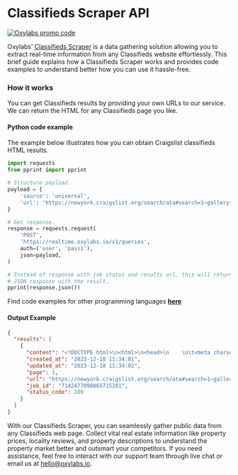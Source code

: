 # Classifieds Scraper API

[![Oxylabs promo code](https://user-images.githubusercontent.com/129506779/250792357-8289e25e-9c36-4dc0-a5e2-2706db797bb5.png)](https://oxylabs.go2cloud.org/aff_c?offer_id=7&aff_id=877&url_id=112)

Oxylabs’ [Classifieds Scraper](https://oxylabs.io/products/scraper-api/web/classifieds-scraper?utm_source=github&utm_medium=repositories&utm_campaign=product) is a data gathering solution allowing you to extract real-time information from any Classifieds website effortlessly. This brief guide explains how a Classifieds Scraper works and provides code examples to understand better how you can use it hassle-free.

### How it works

You can get Classifieds results by providing your own URLs to our service. We can return the HTML for any Classifieds page you like.

#### Python code example

The example below illustrates how you can obtain Craigslist classifieds HTML results.

```python
import requests
from pprint import pprint

# Structure payload.
payload = {
    'source': 'universal',
    'url': 'https://newyork.craigslist.org/search/ata#search=1~gallery~0~0'
}

# Get response.
response = requests.request(
    'POST',
    'https://realtime.oxylabs.io/v1/queries',
    auth=('user', 'pass1'),
    json=payload,
)

# Instead of response with job status and results url, this will return the
# JSON response with the result.
pprint(response.json())
```
Find code examples for other programming languages [**here**](https://github.com/oxylabs/classifieds-scraper/tree/main/code%20examples)

#### Output Example
```json
{
  "results": [
    {
      "content": "<!DOCTYPE html>\n<html>\n<head>\n    \n\t<meta charset=\"UTF-8\">\n\t<meta http-equiv=\"X-UA-Compatible\" conte ... </html>",
      "created_at": "2023-12-18 11:34:01",
      "updated_at": "2023-12-18 11:34:02",
      "page": 1,
      "url": "https://newyork.craigslist.org/search/ata#search=1~gallery~0~0",
      "job_id": "7142477098865715201",
      "status_code": 200
    }
  ]
}
```
With our Classifieds Scraper, you can seamlessly gather public data from any Classifieds web page. Collect vital real estate information like property prices, locality reviews, and property descriptions to understand the property market better and outsmart your competitors. If you need assistance, feel free to interact with our support team through live chat or email us at hello@oxylabs.io.
